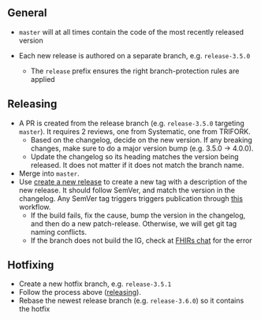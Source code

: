 ## General
- `master` will at all times contain the code of the most recently released version

- Each new release is authored on a separate branch, e.g. `release-3.5.0`
	- The `release` prefix ensures the right branch-protection rules are applied

## Releasing
- A PR is created from the release branch (e.g. `release-3.5.0` targeting `master`). It requires 2 reviews, one from Systematic, one from TRIFORK.
  - Based on the changelog, decide on the new version. If any breaking changes, make sure to do a major version bump (e.g. 3.5.0 -> 4.0.0).
  - Update the changelog so its heading matches the version being released. It does not matter if it does not match the branch name.
- Merge into `master`.
- Use [create a new release](https://github.com/fut-infrastructure/implementation-guide/releases/new) to create a new tag with a description of the new release. It should follow SemVer, and match the version in the changelog. Any SemVer tag triggers triggers publication through [this](./.github/workflows/publish.yaml) workflow.
  - If the build fails, fix the cause, bump the version in the changelog, and then do a new patch-release. Otherwise, we will get git tag naming conflicts.
  - If the branch does not build the IG, check at [FHIRs chat](https://chat.fhir.org/#narrow/channel/179297-committers.2Fnotification/topic/ig-build/with/515282620) for the error

## Hotfixing
- Create a new hotfix branch, e.g. `release-3.5.1`
- Follow the process above ([releasing](#releasing)).
- Rebase the newest release branch (e.g. `release-3.6.0`) so it contains the hotfix
